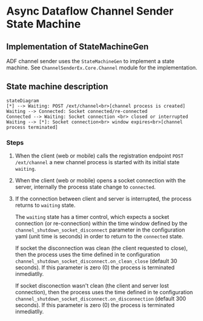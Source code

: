 # Async Dataflow Channel Sender State Machine

## Implementation of StateMachineGen

ADF channel sender uses the `StateMachineGen` to implement a state machine. See `ChannelSenderEx.Core.Channel` 
module for the implementation.

## State machine description

```mermaid
stateDiagram
[*] --> Waiting: POST /ext/channel<br>[channel process is created]
Waiting --> Connected: Socket connected/re-connected
Connected --> Waiting: Socket connection <br> closed or interrupted
Waiting --> [*]: Socket connection<br> window expires<br>[channel process terminated]
```

### Steps

1. When the client (web or mobile) calls the registration endpoint `POST /ext/channel` a new channel process is started
   with its initial state `waiting`.
2. When the client (web or mobile) opens a socket connection with the server, internally the process state change to 
   `connected`.
3. If the connection between client and server is interrupted, the process returns to `waiting` state.

   The `waiting` state has a timer control, which expects a socket connection (or re-connection) within the time window
   defined by the `channel_shutdown_socket_disconnect` parameter in the configuration yaml (unit time is seconds) in order to return to the `connected` state.
   
   If socket the disconnection was clean (the client requested to close), then the process uses the time defined in te
   configuration `channel_shutdown_socket_disconnect.on_clean_close` (default 30 seconds). If this parameter is zero (0)
   the process is terminated inmediatlly.

   If socket disconection wasn't clean (the client and server lost connection), then the process uses the time defined in te
   configuration `channel_shutdown_socket_disconnect.on_disconnection` (default 300 seconds). If this parameter is zero (0)
   the process is terminated inmediatlly.